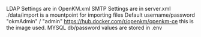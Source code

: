 LDAP Settings are in OpenKM.xml
SMTP Settings are in server.xml
./data/import is a mountpoint for importing files
Default username/password "okmAdmin" / "admin"
https://hub.docker.com/r/openkm/openkm-ce this is the image used.
MYSQL db/password values are stored in .env
